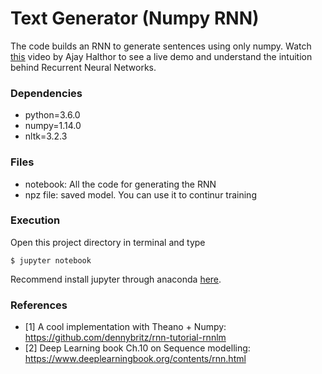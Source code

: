 # Text Generator (Numpy RNN)

The code builds an RNN to generate sentences using only numpy. Watch [this](https://www.youtube.com/watch?v=yZv_yRgOvMg) video by Ajay Halthor to see a live demo and understand the intuition behind Recurrent Neural Networks.

### Dependencies
  - python=3.6.0
  - numpy=1.14.0
  - nltk=3.2.3

### Files 
  - notebook: All the code for generating the RNN
  - npz file: saved model. You can use it to continur training

### Execution
Open this project directory in terminal and type
```
$ jupyter notebook
```
Recommend install jupyter through anaconda [here](https://www.anaconda.com/download/#macos).

### References

- [1] A cool implementation with Theano + Numpy: https://github.com/dennybritz/rnn-tutorial-rnnlm
- [2] Deep Learning book Ch.10 on Sequence modelling: https://www.deeplearningbook.org/contents/rnn.html

